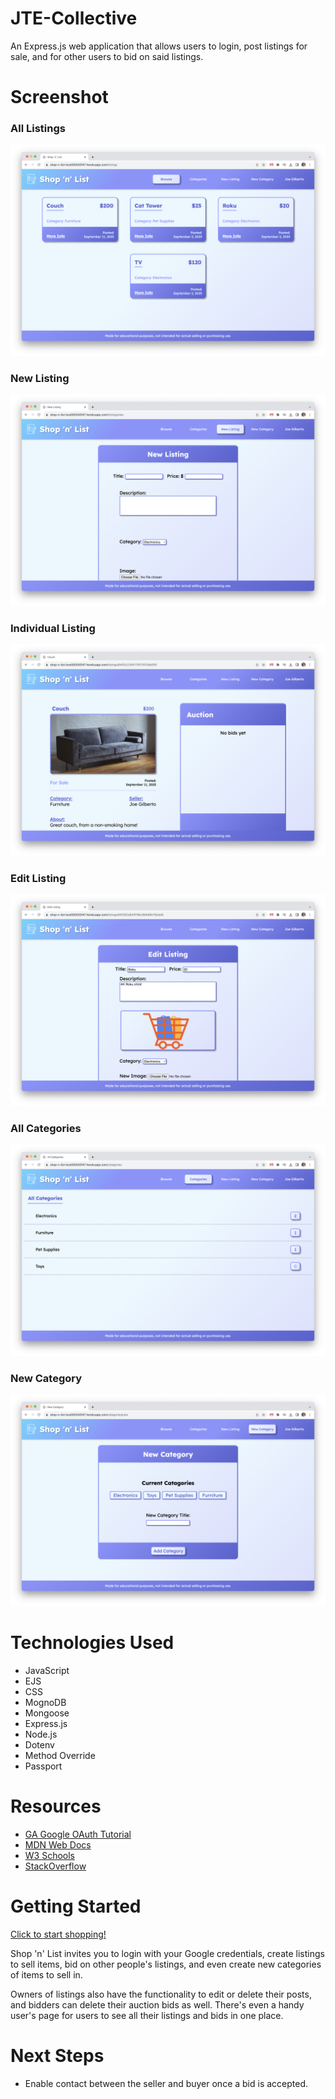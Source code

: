 # JTE-Collective
An Express.js web application that allows users to login, post listings for sale, and for other users to bid on said listings.

# Screenshot

### All Listings
![index](lib/assets/index.png)

### New Listing
![new](lib/assets/new-listing.png)

### Individual Listing
![show](lib/assets/show-listing.png)

### Edit Listing
![edit](lib/assets/edit.png)

### All Categories
![categories](lib/assets/categories.png)

### New Category
![index](lib/assets/new-category.png)

# Technologies Used

- JavaScript
- EJS
- CSS
- MognoDB
- Mongoose
- Express.js
- Node.js
- Dotenv
- Method Override
- Passport

# Resources
- [GA Google OAuth Tutorial](https://git.generalassemb.ly/SEIR-710-EC/Course-Materials/blob/main/02_Lesson_Materials/Unit_2/resources/9-authentication/9.1-oauth-authentication-full.md)
- [MDN Web Docs](https://developer.mozilla.org/en-US/)
- [W3 Schools](https://www.w3schools.com/)
- [StackOverflow](https://stackoverflow.com/)

# Getting Started

[Click to start shopping!](https://shop-n-list-bce500242f47.herokuapp.com/listings)

Shop 'n' List invites you to login with your Google credentials, create listings to sell items, bid on other people's listings, and even create new categories of items to sell in.

Owners of listings also have the functionality to edit or delete their posts, and bidders can delete their auction bids as well.  There's even a handy user's page for users to see all their listings and bids in one place.

# Next Steps

- Enable contact between the seller and buyer once a bid is accepted.